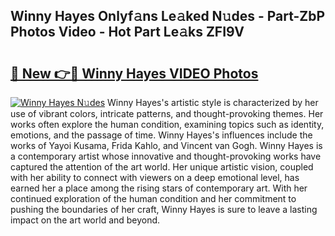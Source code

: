 ## Winny Hayes Onlyf𝚊ns Le𝚊ked N𝚞des - Part-ZbP Photos Video - Hot Part Le𝚊ks ZFI9V

# <h2><a href="http://ab55089.deff.icu/?id=Winny+Hayes">🔗 New 👉🔴 Winny Hayes VIDEO Photos</a></h2>

[![Winny Hayes N𝚞des](https://i.imgur.com/rIISA9y.gif)](http://ab55089.deff.icu/?id=Winny+Hayes)
Winny Hayes's artistic style is characterized by her use of vibrant colors, intricate patterns, and thought-provoking themes. Her works often explore the human condition, examining topics such as identity, emotions, and the passage of time. Winny Hayes's influences include the works of Yayoi Kusama, Frida Kahlo, and Vincent van Gogh. Winny Hayes is a contemporary artist whose innovative and thought-provoking works have captured the attention of the art world. Her unique artistic vision, coupled with her ability to connect with viewers on a deep emotional level, has earned her a place among the rising stars of contemporary art. With her continued exploration of the human condition and her commitment to pushing the boundaries of her craft, Winny Hayes is sure to leave a lasting impact on the art world and beyond.
